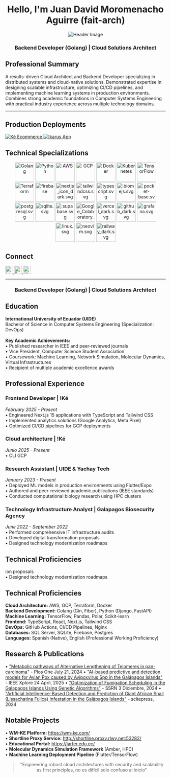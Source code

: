 <h1 align="center">Hello, I'm Juan David Moromenacho Aguirre (fait-arch)</h1>

<p align="center">
    <img src="https://github.com/halfrost/halfrost/blob/master/icons/header_1.png" alt="Header Image" />
</p>

<h3 align="center">Backend Developer (Golang) | Cloud Solutions Architect</h3>

<h2 align="left">Professional Summary</h2>
<p align="left">
A results-driven Cloud Architect and Backend Developer specializing in distributed systems and cloud-native solutions. Demonstrated expertise in designing scalable infrastructure, optimizing CI/CD pipelines, and implementing machine learning systems in production environments. Combines strong academic foundations in Computer Systems Engineering with practical industry experience across multiple technology domains.
</p>

---
<h2 align="left">Production Deployments</h2>
<p align="left">
<a href="https://wm-ke.com/" target="_blank">
  <img src="https://img.shields.io/badge/Ké_Ecommerce-Live_Production-blue?style=for-the-badge&logo=wordpress" alt="Ké Ecommerce">
</a>
<a href="https://ikarusapp.com/" target="_blank">
  <img src="https://img.shields.io/badge/Ikarus_App-Live_Production-blue?style=for-the-badge&logo=google-chrome" alt="Ikarus App">
</a>
</p>


<h2 align="left">Technical Specializations</h2>
<p align="center">
    <img src="https://svgl.app/library/golang_dark.svg" alt="Golang" width="60" height="60"/>
    <img src="https://svgl.app/library/python.svg" alt="Python" width="60" height="60"/>
    <img src="https://svgl.app/library/aws_dark.svg" alt="AWS" width="60" height="60"/>
    <img src="https://svgl.app/library/cloudflare.svg" alt="GCP" width="60" height="60"/>
    <img src="https://svgl.app/library/docker.svg" alt="Docker" width="60" height="60"/>
    <img src="https://svgl.app/library/kubernetes.svg" alt="Kubernetes" width="60" height="60"/>
    <img src="https://svgl.app/library/tensorflow.svg" alt="TensorFlow" width="60" height="60"/>
    <img src="https://svgl.app/library/terraform.svg" alt="Terraform" width="60" height="60"/>
    <img src="https://svgl.app/library/firebase.svg" alt="firebase" width="60" height="60"/>
    <img src="https://svgl.app/library/nextjs_icon_dark.svg" alt="nextjs_icon_dark.svg" width="60" height="60"/>
    <img src="https://svgl.app/library/tailwindcss.svg" alt="tailwindcss.svg" width="60" height="60"/>
    <img src="https://svgl.app/library/typescript.svg" alt="typescript.svg" width="60" height="60"/>
    <img src="https://svgl.app/library/biomejs.svg" alt="biomejs.svg" width="60" height="60"/>
    <img src="https://svgl.app/library/pocket-base.svg" alt="pocket-base.svg" width="60" height="60"/>
    <img src="https://svgl.app/library/postgresql.svg" alt="postgresql.svg" width="60" height="60"/>
    <img src="https://svgl.app/library/sqlite.svg" alt="sqlite.svg" width="60" height="60"/>
    <img src="https://svgl.app/library/supabase.svg" alt="supabase.svg" width="60" height="60"/>
    <img src="https://svgl.app/library/Google_Colaboratory.svg" alt="Google_Colaboratory.svg" width="60" height="60"/>
    <img src="https://svgl.app/library/vercel_dark.svg" alt="vercel_dark.svg" width="60" height="60"/>
    <img src="https://svgl.app/library/github_dark.svg" alt="github_dark.svg" width="60" height="60"/>
    <img src="https://svgl.app/library/grafana.svg" alt="grafana.svg" width="60" height="60"/>
    <img src="https://svgl.app/library/linux.svg" alt="linux.svg" width="60" height="60"/>
    <img src="https://svgl.app/library/neovim.svg" alt="neovim.svg" width="60" height="60"/>
    <img src="https://svgl.app/library/railway_dark.svg" alt="railway_dark.svg" width="60" height="60"/>
</p>

<h2 align="left">Connect</h2>
<p align="left">
    <a href="https://www.linkedin.com/in/juan-moromenacho-aguirre-bb72b7227/" target="_blank">
        <img src="https://raw.githubusercontent.com/rahuldkjain/github-profile-readme-generator/master/src/images/icons/Social/linked-in-alt.svg" alt="LinkedIn" height="24" width="24" />
    </a>
    <a href="mailto:jdmoromenachoag@gmail.com" target="_blank">
        <img src="https://cdn-icons-png.flaticon.com/512/281/281769.png" alt="Email" height="24" width="24" />
    </a>
    <a href="https://wa.me/593983102022" target="_blank">
        <img src="https://upload.wikimedia.org/wikipedia/commons/6/6b/WhatsApp.svg" alt="WhatsApp" height="24" width="24" />
    </a>
</p>

---

<h3 align="center">Backend Developer (Golang) | Cloud Solutions Architect</h3>

<h2 align="left">Education</h2>
<p align="left">
<strong>International University of Ecuador (UIDE)</strong><br>
Bachelor of Science in Computer Systems Engineering (Specialization: DevOps)<br>
<br>
<strong>Key Academic Achievements:</strong><br>
• Published researcher in IEEE and peer-reviewed journals<br>
• Vice President, Computer Science Student Association<br>
• Coursework: Machine Learning, Network Simulation, Molecular Dynamics, Virtual Infrastructures<br>
• Recipient of multiple academic excellence awards
</p>

<h2 align="left">Professional Experience</h2>

<h3 align="left">Frontend Developer | !Ké</h3>
<p align="left">
<em>February 2025 - Present</em><br>
• Engineered Next.js 15 applications with TypeScript and Tailwind CSS<br>
• Implemented analytics solutions (Google Analytics, Meta Pixel)<br>
• Optimized CI/CD pipelines for GCP deployments<br>
</p>

<h3 align="left">Cloud architecture | !Ké</h3>
<p align="left">
<em>Junio 2025 - Present</em><br>
• CLI GCP
</p>

<h3 align="left">Research Assistant | UIDE & Yachay Tech</h3>
<p align="left">
<em>January 2023 - Present</em><br>
• Deployed ML models in production environments using Flutter/Expo<br>
• Authored and peer-reviewed academic publications (IEEE standards)<br>
• Conducted computational biology research using HPC clusters<br>
</p>

<h3 align="left">Technology Infrastructure Analyst | Galapagos Biosecurity Agency</h3>
<p align="left">
<em>June 2022 - September 2022</em><br>
• Performed comprehensive IT infrastructure audits<br>
• Developed digital transformation proposals<br>
• Designed technology modernization roadmaps<br>
</p>

<h2 align="left">Technical Proficiencies</h2>
</blockquote>ion proposals<br>
• Designed technology modernization roadmaps<br>
</p>

<h2 align="left">Technical Proficiencies</h2>
<p align="left">
<strong>Cloud Architecture:</strong> AWS, GCP, Terraform, Docker<br>
<strong>Backend Development:</strong> Golang (Gin, Fiber), Python (Django, FastAPI)<br>
<strong>Machine Learning:</strong> TensorFlow, Pandas, Polar, Scikit-learn<br>
<strong>Frontend:</strong> TypeScript, React, Next.js, Tailwind CSS<br>
<strong>DevOps:</strong> GitHub Actions, CI/CD Pipelines, Nginx<br>
<strong>Databases:</strong> SQL Server, SQLite, Firebase, Postgres<br>
<strong>Languages:</strong> Spanish (Native), English (Professional Working Proficiency)
</p>

<h2 align="left">Research & Publications</h2>
<p align="left">
• <a href="https://journals.plos.org/plosone/article?id=10.1371/journal.pone.0314012">"Metabolic pathways of Alternative Lengthening of Telomeres in pan-carcinoma"</a> - Plos One July 21, 2024
• <a href="https://ieeexplore.ieee.org/abstract/document/10975276">"AI-based predictive and detection models for Avian Pox caused by Avipoxvirus Spp in the Galápagos Islands"</a> - IEEE Xplore  24 April, 2025
• <a href="https://papers.ssrn.com/sol3/papers.cfm?abstract_id=5041765">"Optimization of Fumigation Scheduling in the Galapagos Islands Using Genetic Algorithms"</a> - SSRN  3 Diciembre, 2024
• <a href="https://www.scitepress.org/Link.aspx?doi=10.5220/0012763200003753">"Artificial Intelligence-Based Detection and Prediction of Giant African Snail (Lissachatina Fulica) Infestation in the Galápagos Islands"</a> - scitepress, 2024
</p>

<h2 align="left">Notable Projects</h2>
<p align="left">
• <strong>WM-KE Platform:</strong> <a href="https://wm-ke.com/">https://wm-ke.com/</a><br>
• <strong>Shortline Proxy Service:</strong> <a href="http://shortline.proxy.rlwy.net:53282/">http://shortline.proxy.rlwy.net:53282/</a><br>
• <strong>Educational Portal:</strong> <a href="https://jarfer.edu.ec/">https://jarfer.edu.ec/</a><br>
• <strong>Molecular Dynamics Simulation Framework</strong> (Amber, HPC)<br>
• <strong>Machine Learning Deployment Pipeline</strong> (Flutter/TensorFlow)
</p>

<blockquote align="center">
"Engineering robust cloud architectures with security and scalability as first principles, no es difícil solo confuso al inicio"
</blockquote>
